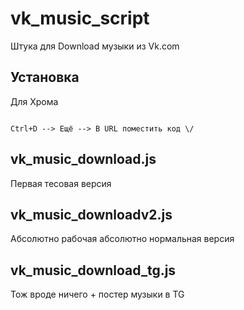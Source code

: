# vk_music_script
Штука для Download музыки из Vk.com

## Установка

Для Хрома

```chrome

Ctrl+D --> Ещё --> В URL поместить код \/

```
## vk_music_download.js
Первая тесовая версия

## vk_music_downloadv2.js
Абсолютно рабочая абсолютно нормальная версия

## vk_music_download_tg.js
Тож вроде ничего + постер музыки в TG